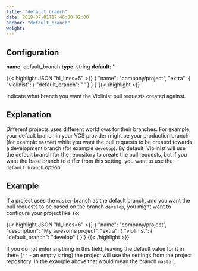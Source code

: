 ```yaml
---
title: "default_branch"
date: 2019-07-01T17:46:00+02:00
anchor: "default_branch"
weight: 
---
```


## Configuration

__name__: default_branch
__type__: string
__default__: ''

{{< highlight JSON "hl_lines=5" >}}
{
  "name": "company/project",
  "extra": {
    "violinist": {
      "default_branch": ""
    }
  }
}
{{< /highlight >}}

Indicate what branch you want the Violinist pull requests created against.

## Explanation

Different projects uses different workflows for their branches. For example, your default branch in your VCS provider might be your production branch (for example `master`) while you want the pull requests to be created towards a development branch (for example `develop`). By default, Violinist will use the default branch for the repository to create the pull requests, but if you want the base branch to differ from this setting, you want to use the `default_branch` option.

## Example

If a project uses the `master` branch as the default branch, and you want the pull requests to be based on the branch `develop`, you might want to configure your project like so:

{{< highlight JSON "hl_lines=6" >}}
{
  "name": "company/project",
  "description": "My awesome project",
  "extra": {
    "violinist": {
      "default_branch": "develop"
    }
  }
}
{{< /highlight >}}

If you do not enter anything in this field, leaving the default value for it in there (`""` - an empty string) the project will use the settings from the project repository. In the example above that would mean the branch `master`.